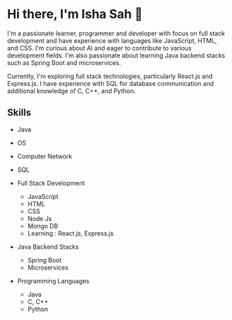 # Hi there, I'm Isha Sah 👋 

I'm a passionate learner, programmer and developer with focus on full stack development and have experience with languages like JavaScript, HTML, and CSS. I'm curious about AI and eager to contribute to various development fields. I'm also passionate about learning Java backend stacks such as Spring Boot and microservices.

Currently, I'm exploring full stack technologies, particularly React.js and Express.js. I have experience with SQL for database communication and additional knowledge of C, C++, and Python.

## Skills
- Java
- OS
- Computer Network
- SQL

- Full Stack Development
  - JavaScript
  - HTML
  - CSS
  - Node Js
  - Mongo DB
  - Learning : React.js, Express.js
   
- Java Backend Stacks
  - Spring Boot
  - Microservices
 
- Programming Languages
  - Java
  - C, C++
  - Python
